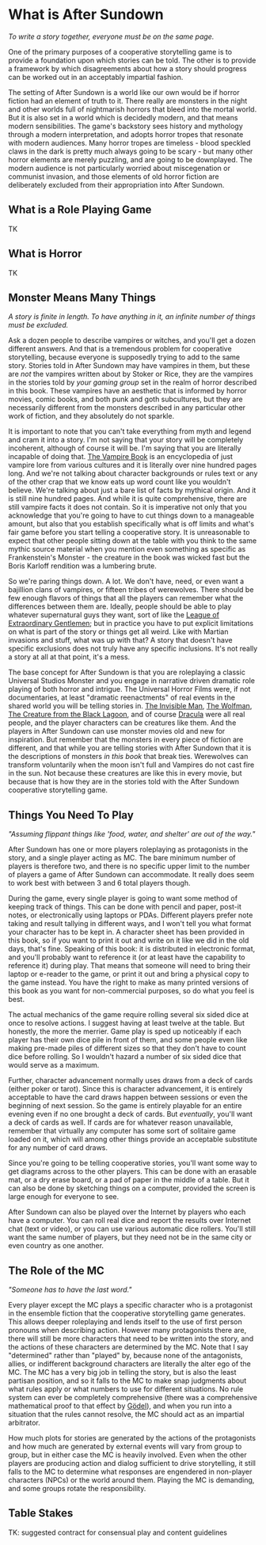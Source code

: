 # What is After Sundown
_To write a story together, everyone must be on the same page._

One of the primary purposes of a cooperative storytelling game is to provide a foundation upon which stories can be told. The other is to provide a framework by which disagreements about how a story should progress can be worked out in an acceptably impartial fashion.

The setting of After Sundown is a world like our own would be if horror fiction had an element of truth to it. There really are monsters in the night and other worlds full of nightmarish horrors that bleed into the mortal world. But it is also set in a world which is decidedly modern, and that means modern sensibilities. The game's backstory sees history and mythology through a modern interpretation, and adopts horror tropes that resonate with modern audiences. Many horror tropes are timeless - blood speckled claws in the dark is pretty much always going to be scary - but many other horror elements are merely puzzling, and are going to be downplayed. The modern audience is not particularly worried about miscegenation or communist invasion, and those elements of old horror fiction are deliberately excluded from their appropriation into After Sundown.

## What is a Role Playing Game

TK

## What is Horror

TK

## Monster Means Many Things
_A story is finite in length. To have anything in it, an infinite number of things must be excluded._

Ask a dozen people to describe vampires or witches, and you'll get a dozen different answers. And that is a tremendous problem for cooperative storytelling, because everyone is supposedly trying to add to the same story. Stories told in After Sundown may have vampires in them, but these are _not_ the vampires written about by Stoker or Rice, they are the vampires in the stories told by _your gaming group_ set in the realm of horror described in this book. These vampires have an aesthetic that is informed by horror movies, comic books, and both punk and goth subcultures, but they are necessarily different from the monsters described in any particular other work of fiction, and they absolutely do not sparkle.

It is important to note that you can't take everything from myth and legend and cram it into a story. I'm not saying that your story will be completely incoherent, although of course it will be. I'm saying that you are literally incapable of doing that. [The Vampire Book](https://www.goodreads.com/book/show/607090.The_Vampire_Book) is an encyclopedia of just vampire lore from various cultures and it is literally over nine hundred pages long. And we're not talking about character backgrounds or rules text or any of the other crap that we know eats up word count like you wouldn't believe. We're talking about just a bare list of facts by mythical origin. And it is still nine hundred pages. And while it is quite comprehensive, there are still vampire facts it does not contain. So it is imperative not only that you acknowledge that you're going to have to cut things down to a manageable amount, but also that you establish specifically what is off limits and what's fair game before you start telling a cooperative story. It is unreasonable to expect that other people sitting down at the table with you think to the same mythic source material when you mention even something as specific as Frankenstein's Monster - the creature in the book was wicked fast but the Boris Karloff rendition was a lumbering brute.

So we're paring things down. A lot. We don't have, need, or even want a bajillion clans of vampires, or fifteen tribes of werewolves. There should be few enough flavors of things that all the players can remember what the differences between them are. Ideally, people should be able to play whatever supernatural guys they want, sort of like the [League of Extraordinary Gentlemen](https://en.wikipedia.org/wiki/The_League_of_Extraordinary_Gentlemen); but in practice you have to put explicit limitations on what is part of the story or things get all weird. Like with Martian invasions and stuff, what was up with that? A story that doesn't have specific exclusions does not truly have any specific inclusions. It's not really a story at all at that point, it's a mess.

The base concept for After Sundown is that you are roleplaying a classic Universal Studios Monster and you engage in narrative driven dramatic role playing of both horror and intrigue. The Universal Horror Films were, if not documentaries, at least "dramatic reenactments" of real events in the shared world you will be telling stories in. [The Invisible Man](http://www.imdb.com/title/tt0024184/), [The Wolfman](http://www.imdb.com/title/tt0034398/), [The Creature from the Black Lagoon](http://www.imdb.com/title/tt0046876/), and of course [Dracula](http://www.imdb.com/title/tt0021814/) were all real people, and the player characters can be creatures like them. And the players in After Sundown can use monster movies old and new for inspiration. But remember that the monsters in every piece of fiction are different, and that while you are telling stories with After Sundown that it is the descriptions of monsters _in this book_ that break ties. Werewolves can transform voluntarily when the moon isn't full and Vampires do not cast fire in the sun. Not because these creatures are like this in every movie, but because that is how they are in the stories told with the After Sundown cooperative storytelling game.

## Things You Need To Play
_"Assuming flippant things like 'food, water, and shelter' are out of the way."_

After Sundown has one or more players roleplaying as protagonists in the story, and a single player acting as MC. The bare minimum number of players is therefore two, and there is no specific upper limit to the number of players a game of After Sundown can accommodate. It really does seem to work best with between 3 and 6 total players though.

During the game, every single player is going to want some method of keeping track of things. This can be done with pencil and paper, post-it notes, or electronically using laptops or PDAs. Different players prefer note taking and result tallying in different ways, and I won't tell you what format your character has to be kept in. A character sheet has been provided in this book, so if you want to print it out and write on it like we did in the old days, that's fine. Speaking of this book: it is distributed in electronic format, and you'll probably want to reference it (or at least have the capability to reference it) during play. That means that someone will need to bring their laptop or e-reader to the game, or print it out and bring a physical copy to the game instead. You have the right to make as many printed versions of this book as you want for non-commercial purposes, so do what you feel is best.

The actual mechanics of the game require rolling several six sided dice at once to resolve actions. I suggest having at least twelve at the table. But honestly, the more the merrier. Game play is sped up noticeably if each player has their own dice pile in front of them, and some people even like making pre-made piles of different sizes so that they don't have to count dice before rolling. So I wouldn't hazard a number of six sided dice that would serve as a maximum.

Further, character advancement normally uses draws from a deck of cards (either poker or tarot). Since this is character advancement, it is entirely acceptable to have the card draws happen between sessions or even the beginning of next session. So the game is entirely playable for an entire evening even if no one brought a deck of cards. But _eventually_, you'll want a deck of cards as well. If cards are for whatever reason unavailable, remember that virtually any computer has some sort of solitaire game loaded on it, which will among other things provide an acceptable substitute for any number of card draws.

Since you're going to be telling cooperative stories, you'll want some way to get diagrams across to the other players. This can be done with an erasable mat, or a dry erase board, or a pad of paper in the middle of a table. But it can also be done by sketching things on a computer, provided the screen is large enough for everyone to see.

After Sundown can also be played over the Internet by players who each have a computer. You can roll real dice and report the results over Internet chat (text or video), or you can use various automatic dice rollers. You'll still want the same number of players, but they need not be in the same city or even country as one another.

## The Role of the MC
_"Someone has to have the last word."_

Every player except the MC plays a specific character who is a protagonist in the ensemble fiction that the cooperative storytelling game generates. This allows deeper roleplaying and lends itself to the use of first person pronouns when describing action. However many protagonists there are, there will still be more characters that need to be written into the story, and the actions of these characters are determined by the MC. Note that I say "determined" rather than "played" by, because none of the antagonists, allies, or indifferent background characters are literally the alter ego of the MC. The MC has a very big job in telling the story, but is also the least partisan position, and so it falls to the MC to make snap judgments about what rules apply or what numbers to use for different situations. No rule system can ever be completely comprehensive (there was a comprehensive mathematical proof to that effect by [Gödel](https://en.wikipedia.org/wiki/G%C3%B6del's_incompleteness_theorems)), and when you run into a situation that the rules cannot resolve, the MC should act as an impartial arbitrator.

How much plots for stories are generated by the actions of the protagonists and how much are generated by external events will vary from group to group, but in either case the MC is heavily involved. Even when the other players are producing action and dialog sufficient to drive storytelling, it still falls to the MC to determine what responses are engendered in non-player characters (NPCs) or the world around them. Playing the MC is demanding, and some groups rotate the responsibility.

## Table Stakes

TK: suggested contract for consensual play and content guidelines
